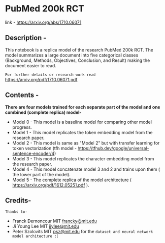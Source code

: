 # PubMed 200k RCT
link - https://arxiv.org/abs/1710.06071

## Description - 
This notebook is a replica model of the research PubMed 200k RCT.
The model summarizes a large document into five categorical classes (Background, Methods, Objectives, Conclusion, and Result) making the document easier to read.

`For further details or research work read` https://arxiv.org/pdf/1710.06071.pdf

## Contents - 

**There are four models trained for each separate part of the model and one combined (complete replica) model-**

* Model 0 - This model is a baseline model for comparing other model progress.
* Model 1 - This model replicates the token embedding model from the research paper.
* Model 2  - This model is same as "Model 2" but with transfer learning for token vectorization (tfh model - https://tfhub.dev/google/universal-sentence-encoder/4)
* Model 3  - This model replicates the character embedding model from the research paper.
* Model 4 - This model concatenate model 3 and 2  and trains upon them ( the lower part of the model).
* Model 5 - The complete replica of the model architecture ( https://arxiv.org/pdf/1612.05251.pdf ).


## Credits-
`Thanks to-` 
* Franck Dernoncour MIT francky@mit.edu 
* Ji Young Lee MIT jjylee@mit.edu
* Peter Szolovits MIT psz@mit.edu
for the `dataset and neural network model architecture :)`
